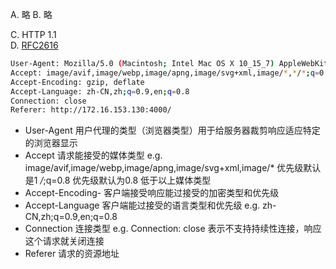 A. 略
B. 略

C. HTTP 1.1  
D. [RFC2616](https://www.rfc-editor.org/rfc/rfc2616.pdf)
```sh
User-Agent: Mozilla/5.0 (Macintosh; Intel Mac OS X 10_15_7) AppleWebKit/537.36 (KHTML, like Gecko) Chrome/113.0.0.0 Safari/537.36
Accept: image/avif,image/webp,image/apng,image/svg+xml,image/*,*/*;q=0.8
Accept-Encoding: gzip, deflate
Accept-Language: zh-CN,zh;q=0.9,en;q=0.8
Connection: close
Referer: http://172.16.153.130:4000/
```

* User-Agent 用户代理的类型（浏览器类型）用于给服务器裁剪响应适应特定的浏览器显示
* Accept 请求能接受的媒体类型
e.g. 
image/avif,image/webp,image/apng,image/svg+xml,image/* 优先级默认是1
*/*;q=0.8 优先级默认为0.8 低于以上媒体类型
* Accept-Encoding- 客户端接受响应能过接受的加密类型和优先级
* Accept-Language 客户端能过接受的语言类型和优先级
e.g. zh-CN,zh;q=0.9,en;q=0.8
* Connection 连接类型
e.g. Connection: close 表示不支持持续性连接，响应这个请求就关闭连接
* Referer 请求的资源地址